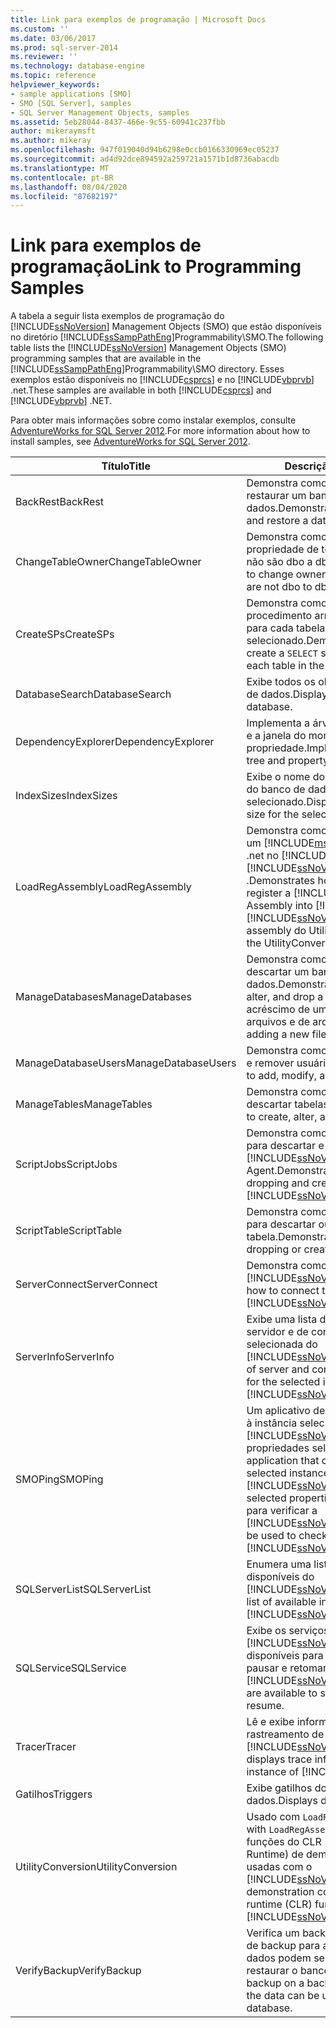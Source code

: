 ```yaml
---
title: Link para exemplos de programação | Microsoft Docs
ms.custom: ''
ms.date: 03/06/2017
ms.prod: sql-server-2014
ms.reviewer: ''
ms.technology: database-engine
ms.topic: reference
helpviewer_keywords:
- sample applications [SMO]
- SMO [SQL Server], samples
- SQL Server Management Objects, samples
ms.assetid: 5eb28044-8437-466e-9c55-60941c237fbb
author: mikeraymsft
ms.author: mikeray
ms.openlocfilehash: 947f019040d94b6298e0ccb0166330969ec05237
ms.sourcegitcommit: ad4d92dce894592a259721a1571b1d8736abacdb
ms.translationtype: MT
ms.contentlocale: pt-BR
ms.lasthandoff: 08/04/2020
ms.locfileid: "87682197"
---
```

# <a name="link-to-programming-samples"></a><span data-ttu-id="c373c-102">Link para exemplos de programação</span><span class="sxs-lookup"><span data-stu-id="c373c-102">Link to Programming Samples</span></span>
  <span data-ttu-id="c373c-103">A tabela a seguir lista exemplos de programação do [!INCLUDE[ssNoVersion](../../includes/ssnoversion-md.md)] Management Objects (SMO) que estão disponíveis no diretório [!INCLUDE[ssSampPathEng](../../includes/sssamppatheng-md.md)]Programmability\SMO.</span><span class="sxs-lookup"><span data-stu-id="c373c-103">The following table lists the [!INCLUDE[ssNoVersion](../../includes/ssnoversion-md.md)] Management Objects (SMO) programming samples that are available in the [!INCLUDE[ssSampPathEng](../../includes/sssamppatheng-md.md)]Programmability\SMO directory.</span></span> <span data-ttu-id="c373c-104">Esses exemplos estão disponíveis no [!INCLUDE[csprcs](../../includes/csprcs-md.md)] e no [!INCLUDE[vbprvb](../../includes/vbprvb-md.md)] .net.</span><span class="sxs-lookup"><span data-stu-id="c373c-104">These samples are available in both [!INCLUDE[csprcs](../../includes/csprcs-md.md)] and [!INCLUDE[vbprvb](../../includes/vbprvb-md.md)] .NET.</span></span>  
  
 <span data-ttu-id="c373c-105">Para obter mais informações sobre como instalar exemplos, consulte [AdventureWorks for SQL Server 2012](https://msftdbprodsamples.codeplex.com/releases/view/55330).</span><span class="sxs-lookup"><span data-stu-id="c373c-105">For more information about how to install samples, see [AdventureWorks for SQL Server 2012](https://msftdbprodsamples.codeplex.com/releases/view/55330).</span></span>  
  
|<span data-ttu-id="c373c-106">Título</span><span class="sxs-lookup"><span data-stu-id="c373c-106">Title</span></span>|<span data-ttu-id="c373c-107">Descrição</span><span class="sxs-lookup"><span data-stu-id="c373c-107">Description</span></span>|  
|-----------|-----------------|  
|<span data-ttu-id="c373c-108">BackRest</span><span class="sxs-lookup"><span data-stu-id="c373c-108">BackRest</span></span>|<span data-ttu-id="c373c-109">Demonstra como fazer backup e restaurar um banco de dados.</span><span class="sxs-lookup"><span data-stu-id="c373c-109">Demonstrates how to back up and restore a database.</span></span>|  
|<span data-ttu-id="c373c-110">ChangeTableOwner</span><span class="sxs-lookup"><span data-stu-id="c373c-110">ChangeTableOwner</span></span>|<span data-ttu-id="c373c-111">Demonstra como alterar a propriedade de todas as tabelas que não são dbo a dbo.</span><span class="sxs-lookup"><span data-stu-id="c373c-111">Demonstrates how to change ownership of all tables that are not dbo to dbo.</span></span>|  
|<span data-ttu-id="c373c-112">CreateSPs</span><span class="sxs-lookup"><span data-stu-id="c373c-112">CreateSPs</span></span>|<span data-ttu-id="c373c-113">Demonstra como compilar um procedimento armazenado `SELECT` para cada tabela do banco de dados selecionado.</span><span class="sxs-lookup"><span data-stu-id="c373c-113">Demonstrates how to create a `SELECT` stored procedure for each table in the selected database.</span></span>|  
|<span data-ttu-id="c373c-114">DatabaseSearch</span><span class="sxs-lookup"><span data-stu-id="c373c-114">DatabaseSearch</span></span>|<span data-ttu-id="c373c-115">Exibe todos os objetos em um banco de dados.</span><span class="sxs-lookup"><span data-stu-id="c373c-115">Displays all the objects in a database.</span></span>|  
|<span data-ttu-id="c373c-116">DependencyExplorer</span><span class="sxs-lookup"><span data-stu-id="c373c-116">DependencyExplorer</span></span>|<span data-ttu-id="c373c-117">Implementa a árvore de dependências e a janela do monitor de propriedade.</span><span class="sxs-lookup"><span data-stu-id="c373c-117">Implements dependency tree and property display window.</span></span>|  
|<span data-ttu-id="c373c-118">IndexSizes</span><span class="sxs-lookup"><span data-stu-id="c373c-118">IndexSizes</span></span>|<span data-ttu-id="c373c-119">Exibe o nome do índice e o tamanho do banco de dados selecionado.</span><span class="sxs-lookup"><span data-stu-id="c373c-119">Displays index name and size for the selected database.</span></span>|  
|<span data-ttu-id="c373c-120">LoadRegAssembly</span><span class="sxs-lookup"><span data-stu-id="c373c-120">LoadRegAssembly</span></span>|<span data-ttu-id="c373c-121">Demonstra como carregar e registrar um [!INCLUDE[msCoName](../../includes/msconame-md.md)] assembly .net no [!INCLUDE[msCoName](../../includes/msconame-md.md)] [!INCLUDE[ssNoVersion](../../includes/ssnoversion-md.md)] .</span><span class="sxs-lookup"><span data-stu-id="c373c-121">Demonstrates how to load and register a [!INCLUDE[msCoName](../../includes/msconame-md.md)] .NET Assembly into [!INCLUDE[msCoName](../../includes/msconame-md.md)] [!INCLUDE[ssNoVersion](../../includes/ssnoversion-md.md)].</span></span> <span data-ttu-id="c373c-122">Usa o assembly do UtilityConversion.</span><span class="sxs-lookup"><span data-stu-id="c373c-122">Uses the UtilityConversion assembly.</span></span>|  
|<span data-ttu-id="c373c-123">ManageDatabases</span><span class="sxs-lookup"><span data-stu-id="c373c-123">ManageDatabases</span></span>|<span data-ttu-id="c373c-124">Demonstra como criar, alterar e descartar um banco de dados.</span><span class="sxs-lookup"><span data-stu-id="c373c-124">Demonstrates how to create, alter, and drop a database.</span></span> <span data-ttu-id="c373c-125">Inclui o acréscimo de um novo grupo de arquivos e de arquivo de log.</span><span class="sxs-lookup"><span data-stu-id="c373c-125">Includes adding a new file group and log file.</span></span>|  
|<span data-ttu-id="c373c-126">ManageDatabaseUsers</span><span class="sxs-lookup"><span data-stu-id="c373c-126">ManageDatabaseUsers</span></span>|<span data-ttu-id="c373c-127">Demonstra como adicionar, modificar e remover usuários.</span><span class="sxs-lookup"><span data-stu-id="c373c-127">Demonstrates how to add, modify, and remove users.</span></span>|  
|<span data-ttu-id="c373c-128">ManageTables</span><span class="sxs-lookup"><span data-stu-id="c373c-128">ManageTables</span></span>|<span data-ttu-id="c373c-129">Demonstra como criar, alterar e descartar tabelas.</span><span class="sxs-lookup"><span data-stu-id="c373c-129">Demonstrates how to create, alter, and drop tables.</span></span>|  
|<span data-ttu-id="c373c-130">ScriptJobs</span><span class="sxs-lookup"><span data-stu-id="c373c-130">ScriptJobs</span></span>|<span data-ttu-id="c373c-131">Demonstra como executar um script para descartar e criar tarefas do [!INCLUDE[ssNoVersion](../../includes/ssnoversion-md.md)] Agent.</span><span class="sxs-lookup"><span data-stu-id="c373c-131">Demonstrates how to script the dropping and creating of [!INCLUDE[ssNoVersion](../../includes/ssnoversion-md.md)] Agent jobs.</span></span>|  
|<span data-ttu-id="c373c-132">ScriptTable</span><span class="sxs-lookup"><span data-stu-id="c373c-132">ScriptTable</span></span>|<span data-ttu-id="c373c-133">Demonstra como executar um script para descartar ou criar uma tabela.</span><span class="sxs-lookup"><span data-stu-id="c373c-133">Demonstrates how to script the dropping or creating of a table.</span></span>|  
|<span data-ttu-id="c373c-134">ServerConnect</span><span class="sxs-lookup"><span data-stu-id="c373c-134">ServerConnect</span></span>|<span data-ttu-id="c373c-135">Demonstra como conectar ao sistema [!INCLUDE[ssNoVersion](../../includes/ssnoversion-md.md)].</span><span class="sxs-lookup"><span data-stu-id="c373c-135">Demonstrates how to connect to the [!INCLUDE[ssNoVersion](../../includes/ssnoversion-md.md)] system.</span></span>|  
|<span data-ttu-id="c373c-136">ServerInfo</span><span class="sxs-lookup"><span data-stu-id="c373c-136">ServerInfo</span></span>|<span data-ttu-id="c373c-137">Exibe uma lista de propriedades de servidor e de conexão para a instância selecionada do [!INCLUDE[ssNoVersion](../../includes/ssnoversion-md.md)].</span><span class="sxs-lookup"><span data-stu-id="c373c-137">Displays a list of server and connection properties for the selected instance of [!INCLUDE[ssNoVersion](../../includes/ssnoversion-md.md)].</span></span>|  
|<span data-ttu-id="c373c-138">SMOPing</span><span class="sxs-lookup"><span data-stu-id="c373c-138">SMOPing</span></span>|<span data-ttu-id="c373c-139">Um aplicativo de console que conecta à instância selecionada de [!INCLUDE[ssNoVersion](../../includes/ssnoversion-md.md)] e esvazia propriedades selecionadas.</span><span class="sxs-lookup"><span data-stu-id="c373c-139">A console application that connects to the selected instance of [!INCLUDE[ssNoVersion](../../includes/ssnoversion-md.md)] and dumps selected properties.</span></span> <span data-ttu-id="c373c-140">Pode ser usado para verificar a [!INCLUDE[ssNoVersion](../../includes/ssnoversion-md.md)] conexão.</span><span class="sxs-lookup"><span data-stu-id="c373c-140">Can be used to check the [!INCLUDE[ssNoVersion](../../includes/ssnoversion-md.md)] connection.</span></span>|  
|<span data-ttu-id="c373c-141">SQLServerList</span><span class="sxs-lookup"><span data-stu-id="c373c-141">SQLServerList</span></span>|<span data-ttu-id="c373c-142">Enumera uma lista de instâncias disponíveis do [!INCLUDE[ssNoVersion](../../includes/ssnoversion-md.md)].</span><span class="sxs-lookup"><span data-stu-id="c373c-142">Enumerates a list of available instances of [!INCLUDE[ssNoVersion](../../includes/ssnoversion-md.md)].</span></span>|  
|<span data-ttu-id="c373c-143">SQLService</span><span class="sxs-lookup"><span data-stu-id="c373c-143">SQLService</span></span>|<span data-ttu-id="c373c-144">Exibe os serviços do [!INCLUDE[ssNoVersion](../../includes/ssnoversion-md.md)] estão disponíveis para iniciar, interromper, pausar e retomar.</span><span class="sxs-lookup"><span data-stu-id="c373c-144">Displays the [!INCLUDE[ssNoVersion](../../includes/ssnoversion-md.md)] services that are available to start, stop, pause, and resume.</span></span>|  
|<span data-ttu-id="c373c-145">Tracer</span><span class="sxs-lookup"><span data-stu-id="c373c-145">Tracer</span></span>|<span data-ttu-id="c373c-146">Lê e exibe informações de rastreamento de uma instância de [!INCLUDE[ssNoVersion](../../includes/ssnoversion-md.md)].</span><span class="sxs-lookup"><span data-stu-id="c373c-146">Reads and displays trace information from an instance of [!INCLUDE[ssNoVersion](../../includes/ssnoversion-md.md)].</span></span>|  
|<span data-ttu-id="c373c-147">Gatilhos</span><span class="sxs-lookup"><span data-stu-id="c373c-147">Triggers</span></span>|<span data-ttu-id="c373c-148">Exibe gatilhos do banco de dados.</span><span class="sxs-lookup"><span data-stu-id="c373c-148">Displays database triggers.</span></span>|  
|<span data-ttu-id="c373c-149">UtilityConversion</span><span class="sxs-lookup"><span data-stu-id="c373c-149">UtilityConversion</span></span>|<span data-ttu-id="c373c-150">Usado com `LoadRegAssembly`.</span><span class="sxs-lookup"><span data-stu-id="c373c-150">Used with `LoadRegAssembly`.</span></span> <span data-ttu-id="c373c-151">Contém funções do CLR (Common Language Runtime) de demonstração a serem usadas com o [!INCLUDE[ssNoVersion](../../includes/ssnoversion-md.md)].</span><span class="sxs-lookup"><span data-stu-id="c373c-151">Contains demonstration common language runtime (CLR) functions for use with [!INCLUDE[ssNoVersion](../../includes/ssnoversion-md.md)].</span></span>|  
|<span data-ttu-id="c373c-152">VerifyBackup</span><span class="sxs-lookup"><span data-stu-id="c373c-152">VerifyBackup</span></span>|<span data-ttu-id="c373c-153">Verifica um backup em um dispositivo de backup para assegurar que os dados podem ser usados para restaurar o banco de dados.</span><span class="sxs-lookup"><span data-stu-id="c373c-153">Verifies a backup on a backup device to ensure the data can be used to restore the database.</span></span>|  
  
